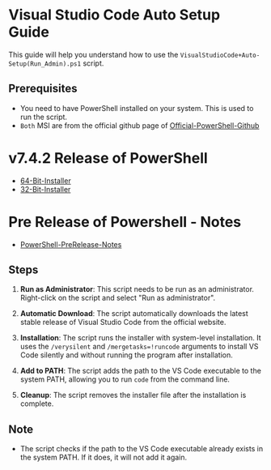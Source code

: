 # Visual Studio Code Auto Setup Guide

This guide will help you understand how to use the `VisualStudioCode+Auto-Setup(Run_Admin).ps1` script.

## Prerequisites

- You need to have PowerShell installed on your system. This is used to run the script.
- `Both` MSI are from the official github page of [Official-PowerShell-Github](https://github.com/PowerShell)

# v7.4.2 Release of PowerShell

- [64-Bit-Installer](https://github.com/PowerShell/PowerShell/releases/download/v7.4.2/PowerShell-7.4.2-win-x64.msi)
- [32-Bit-Installer](https://github.com/PowerShell/PowerShell/releases/download/v7.4.2/PowerShell-7.4.2-win-x86.msi)

# Pre Release of Powershell - Notes
 - [PowerShell-PreRelease-Notes](https://github.com/PowerShell/PowerShell/releases/tag/v7.5.0-preview.3)

## Steps

1. **Run as Administrator**: This script needs to be run as an administrator. Right-click on the script and select "Run as administrator".

2. **Automatic Download**: The script automatically downloads the latest stable release of Visual Studio Code from the official website.

3. **Installation**: The script runs the installer with system-level installation. It uses the `/verysilent` and `/mergetasks=!runcode` arguments to install VS Code silently and without running the program after installation.

4. **Add to PATH**: The script adds the path to the VS Code executable to the system PATH, allowing you to run `code` from the command line.

5. **Cleanup**: The script removes the installer file after the installation is complete.

## Note

- The script checks if the path to the VS Code executable already exists in the system PATH. If it does, it will not add it again.
